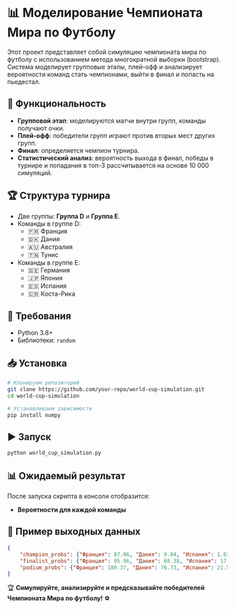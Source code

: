 # 📊 Моделирование Чемпионата Мира по Футболу

Этот проект представляет собой симуляцию чемпионата мира по футболу с использованием метода многократной выборки (bootstrap).
Система моделирует групповые этапы, плей-офф и анализирует вероятности команд стать чемпионами, выйти в финал и попасть на пьедестал.

## 🚀 Функциональность
- **Групповой этап**: моделируются матчи внутри групп, команды получают очки.
- **Плей-офф**: победители групп играют против вторых мест других групп.
- **Финал**: определяется чемпион турнира.
- **Статистический анализ**: вероятность выхода в финал, победы в турнире и попадания в топ-3 рассчитывается на основе 10 000 симуляций.

## 🏆 Структура турнира
- Две группы: **Группа D** и **Группа E**.
- Команды в группе D:
  - 🇫🇷 Франция
  - 🇩🇰 Дания
  - 🇦🇺 Австралия
  - 🇹🇳 Тунис
- Команды в группе E:
  - 🇩🇪 Германия
  - 🇯🇵 Япония
  - 🇪🇸 Испания
  - 🇨🇷 Коста-Рика

## 🔧 Требования
- Python 3.8+
- Библиотеки: `random`

## 📥 Установка
```bash
# Клонируем репозиторий
git clone https://github.com/your-repo/world-cup-simulation.git
cd world-cup-simulation

# Устанавливаем зависимости
pip install numpy
```

## ▶️ Запуск
```bash
python world_cup_simulation.py
```

## 📊 Ожидаемый результат
После запуска скрипта в консоли отобразится:
- **Вероятности для каждой команды**

## 🎯 Пример выходных данных
```json
{
    "champion_probs": {"Франция": 87.06, "Дания": 9.84, "Испания": 1.63},
    "finalist_probs": {"Франция": 95.96, "Дания": 68.38, "Испания": 17.72},
    "podium_probs": {"Франция": 180.37, "Дания": 76.73, "Испания": 21.53}
}
```

🏆 **Симулируйте, анализируйте и предсказывайте победителей Чемпионата Мира по футболу!** ⚽

